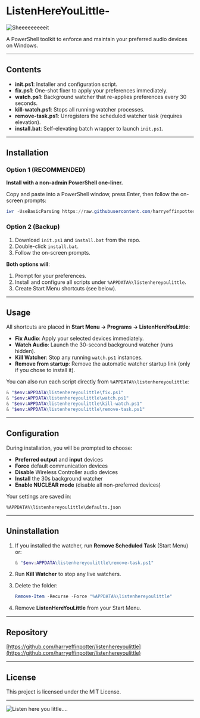 # ListenHereYouLittle-

![Sheeeeeeeeeit](https://media1.giphy.com/media/FzXa3cs6ux2so/giphy.gif)

A PowerShell toolkit to enforce and maintain your preferred audio devices on Windows.

---

## Contents

* **init.ps1**: Installer and configuration script.
* **fix.ps1**: One-shot fixer to apply your preferences immediately.
* **watch.ps1**: Background watcher that re-applies preferences every 30 seconds.
* **kill-watch.ps1**: Stops all running watcher processes.
* **remove-task.ps1**: Unregisters the scheduled watcher task (requires elevation).
* **install.bat**: Self-elevating batch wrapper to launch `init.ps1`.

---

## Installation

### Option 1 (RECOMMENDED)

**Install with a non-admin PowerShell one-liner.**

Copy and paste into a PowerShell window, press Enter, then follow the on-screen prompts:

```powershell
iwr -UseBasicParsing https://raw.githubusercontent.com/harryeffinpotter/listenhereyoulittle/refs/heads/master/init.ps1 | iex
```

### Option 2 (Backup)

1. Download `init.ps1` and `install.bat` from the repo.
2. Double-click `install.bat`.
3. Follow the on-screen prompts.

**Both options will**:

1. Prompt for your preferences.
2. Install and configure all scripts under `%APPDATA%\listenhereyoulittle`.
3. Create Start Menu shortcuts (see below).

---

## Usage

All shortcuts are placed in **Start Menu → Programs → ListenHereYouLittle**:

* **Fix Audio**: Apply your selected devices immediately.
* **Watch Audio**: Launch the 30-second background watcher (runs hidden).
* **Kill Watcher**: Stop any running `watch.ps1` instances.
* **Remove from startup**: Remove the automatic watcher startup link (only if you chose to install it).

You can also run each script directly from `%APPDATA%\listenhereyoulittle`:

```powershell
& "$env:APPDATA\listenhereyoulittle\fix.ps1"
& "$env:APPDATA\listenhereyoulittle\watch.ps1"
& "$env:APPDATA\listenhereyoulittle\kill-watch.ps1"
& "$env:APPDATA\listenhereyoulittle\remove-task.ps1"
```

---

## Configuration

During installation, you will be prompted to choose:

* **Preferred output** and **input** devices
* **Force** default communication devices
* **Disable** Wireless Controller audio devices
* **Install** the 30s background watcher
* **Enable NUCLEAR mode** (disable all non-preferred devices)

Your settings are saved in:

```text
%APPDATA%\listenhereyoulittle\defaults.json
```

---

## Uninstallation

1. If you installed the watcher, run **Remove Scheduled Task** (Start Menu) or:

   ```powershell
   & "$env:APPDATA\listenhereyoulittle\remove-task.ps1"
   ```

2. Run **Kill Watcher** to stop any live watchers.

3. Delete the folder:

   ```powershell
   Remove-Item -Recurse -Force "%APPDATA%\listenhereyoulittle"
   ```

4. Remove **ListenHereYouLittle** from your Start Menu.

---

## Repository

[https://github.com/harryeffinpotter/listenhereyoulittle](https://github.com/harryeffinpotter/listenhereyoulittle)

---

## License

This project is licensed under the MIT License.

---

![Listen here you little....](https://external-preview.redd.it/1-b8ieJfbcQxNFx76wzuewNDD6IjunsgBe-V6PZYQoY.png?width=640\&crop=smart\&auto=webp\&s=67acf4cc695aa3920751b7fe902db3be9ae2e896)
